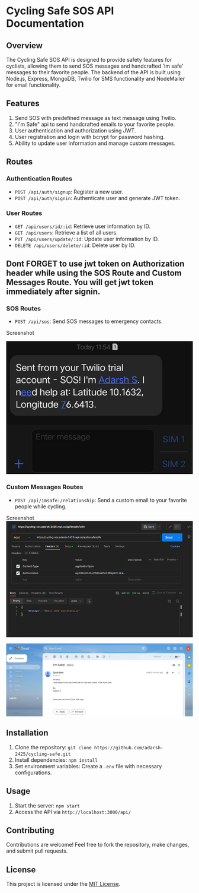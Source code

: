 # Cycling Safe SOS API Documentation

## Overview

The Cycling Safe SOS API is designed to provide safety features for cyclists, allowing them to send SOS messages and handcrafted 'im safe' messages to their favorite people. The backend of the API is built using Node.js, Express, MongoDB, Twilio for SMS functionality and NodeMailer for email functionality.

## Features

1. Send SOS with predefined message as text message using Twilio.
2. "I'm Safe" api to send handcrafted emails to your favorite people.
3. User authentication and authorization using JWT.
4. User registration and login with bcrypt for password hashing.
5. Ability to update user information and manage custom messages.

## Routes

### Authentication Routes

- `POST /api/auth/signup`: Register a new user.
- `POST /api/auth/signin`: Authenticate user and generate JWT token.

### User Routes

- `GET /api/users/id/:id`: Retrieve user information by ID.
- `GET /api/users`: Retrieve a list of all users.
- `PUT /api/users/update/:id`: Update user information by ID.
- `DELETE /api/users/delete/:id`: Delete user by ID.


## Dont FORGET to use jwt token on Authorization header while using the SOS Route and Custom Messages Route. You will get jwt token immediately after signin.

### SOS Routes

- `POST /api/sos`: Send SOS messages to emergency contacts.

Screenshot

![Home](https://github.com/adarsh-2425/cycle-safe/blob/main/public/screenshots/photo_2023-08-26_12-02-41.jpg)

### Custom Messages Routes

- `POST /api/imsafe:/relationship`: Send a custom email to your favorite people while cycling.

Screenshot
![Home](https://github.com/adarsh-2425/cycle-safe/blob/main/public/screenshots/Screenshot%20from%202023-08-26%2011-56-33.png)

![Home](https://github.com/adarsh-2425/cycle-safe/blob/main/public/screenshots/Screenshot%20from%202023-08-26%2011-58-45.png)

## Installation

1. Clone the repository: `git clone https://github.com/adarsh-2425/cycling-safe.git`
2. Install dependencies: `npm install`
3. Set environment variables: Create a `.env` file with necessary configurations.

## Usage

1. Start the server: `npm start`
2. Access the API via `http://localhost:3000/api/`

## Contributing

Contributions are welcome! Feel free to fork the repository, make changes, and submit pull requests.

## License

This project is licensed under the [MIT License](LICENSE).
